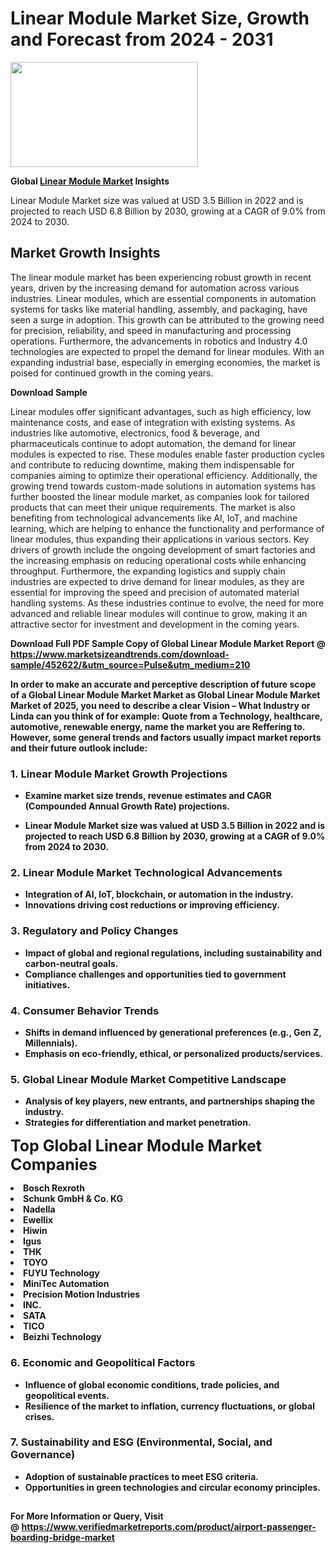 <H1>Linear Module Market Size, Growth and Forecast from 2024 - 2031</H1><img class="aligncenter size-medium wp-image-584254" src="https://thirdeyenews.in/wp-content/uploads/2024/09/Global-Market-Research-300x168.jpeg" alt="" width="300" height="168" /><p><strong>Global&nbsp;<a href="https://www.marketsizeandtrends.com/download-sample/452622/&amp;utm_source=Pulse&amp;utm_medium=210">Linear Module Market</a> Insights</strong></p><p>Linear Module Market size was valued at USD 3.5 Billion in 2022 and is projected to reach USD 6.8 Billion by 2030, growing at a CAGR of 9.0% from 2024 to 2030.</p><p><h2>Market Growth Insights</h2> <p>The linear module market has been experiencing robust growth in recent years, driven by the increasing demand for automation across various industries. Linear modules, which are essential components in automation systems for tasks like material handling, assembly, and packaging, have seen a surge in adoption. This growth can be attributed to the growing need for precision, reliability, and speed in manufacturing and processing operations. Furthermore, the advancements in robotics and Industry 4.0 technologies are expected to propel the demand for linear modules. With an expanding industrial base, especially in emerging economies, the market is poised for continued growth in the coming years.</p> <p><strong>Download Sample</strong></p> <p>Linear modules offer significant advantages, such as high efficiency, low maintenance costs, and ease of integration with existing systems. As industries like automotive, electronics, food & beverage, and pharmaceuticals continue to adopt automation, the demand for linear modules is expected to rise. These modules enable faster production cycles and contribute to reducing downtime, making them indispensable for companies aiming to optimize their operational efficiency. Additionally, the growing trend towards custom-made solutions in automation systems has further boosted the linear module market, as companies look for tailored products that can meet their unique requirements. The market is also benefiting from technological advancements like AI, IoT, and machine learning, which are helping to enhance the functionality and performance of linear modules, thus expanding their applications in various sectors. Key drivers of growth include the ongoing development of smart factories and the increasing emphasis on reducing operational costs while enhancing throughput. Furthermore, the expanding logistics and supply chain industries are expected to drive demand for linear modules, as they are essential for improving the speed and precision of automated material handling systems. As these industries continue to evolve, the need for more advanced and reliable linear modules will continue to grow, making it an attractive sector for investment and development in the coming years.</p> <p><strong></p><p><span class=""><strong>Download Full PDF Sample Copy of Global Linear Module Market Report</strong> @ <a href="https://www.marketsizeandtrends.com/download-sample/452622/&amp;utm_source=Pulse&amp;utm_medium=210" target="_blank">https://www.marketsizeandtrends.com/download-sample/452622/&amp;utm_source=Pulse&amp;utm_medium=210</a></span></p><p>In order to make an accurate and perceptive description of future scope of a Global&nbsp;Linear Module Market Market as Global&nbsp;Linear Module Market Market of 2025, you need to describe a clear Vision &ndash; What Industry or Linda can you think of for example: Quote from a Technology, healthcare, automotive, renewable energy, name the market you are Reffering to. However, some general trends and factors usually impact market reports and their future outlook include:</p><h3>1.&nbsp;<strong>Linear Module Market Growth Projections</strong></h3><ul><li>Examine market size trends, revenue estimates and CAGR (Compounded Annual Growth Rate) projections.</li><li><p>Linear Module Market size was valued at USD 3.5 Billion in 2022 and is projected to reach USD 6.8 Billion by 2030, growing at a CAGR of 9.0% from 2024 to 2030.</p></li></ul><h3>2.&nbsp;<strong>Linear Module Market Technological Advancements</strong></h3><ul><li>Integration of AI, IoT, blockchain, or automation in the industry.</li><li>Innovations driving cost reductions or improving efficiency.</li></ul><h3>3.&nbsp;<strong>Regulatory and Policy Changes</strong></h3><ul><li>Impact of global and regional regulations, including sustainability and carbon-neutral goals.</li><li>Compliance challenges and opportunities tied to government initiatives.</li></ul><h3>4.&nbsp;<strong>Consumer Behavior Trends</strong></h3><ul><li>Shifts in demand influenced by generational preferences (e.g., Gen Z, Millennials).</li><li>Emphasis on eco-friendly, ethical, or personalized products/services.</li></ul><h3>5.&nbsp;<strong>Global Linear Module Market Competitive Landscape</strong></h3><ul><li>Analysis of key players, new entrants, and partnerships shaping the industry.</li><li>Strategies for differentiation and market penetration.</li></ul><p data-pm-slice="1 1 []"><span style="color: inherit; font-family: inherit; font-size: 25px;">Top Global Linear Module Market Companies</span></p><div class="" data-test-id=""><p><li>Bosch Rexroth</li><li> Schunk GmbH & Co. KG</li><li> Nadella</li><li> Ewellix</li><li> Hiwin</li><li> Igus</li><li> THK</li><li> TOYO</li><li> FUYU Technology</li><li> MiniTec Automation</li><li> Precision Motion Industries</li><li> INC.</li><li> SATA</li><li> TICO</li><li> Beizhi Technology</li></p></div><h3>6.&nbsp;<strong>Economic and Geopolitical Factors</strong></h3><ul><li>Influence of global economic conditions, trade policies, and geopolitical events.</li><li>Resilience of the market to inflation, currency fluctuations, or global crises.</li></ul><h3>7.&nbsp;<strong>Sustainability and ESG (Environmental, Social, and Governance)</strong></h3><ul><li>Adoption of sustainable practices to meet ESG criteria.</li><li>Opportunities in green technologies and circular economy principles.</li></ul><h2><strong style="font-size: 14px;">For More Information or Query, Visit @&nbsp;</strong><a style="background-color: #ffffff; font-size: 14px;" href="https://www.marketsizeandtrends.com/report/linear-module-market/" target="_blank">https://www.verifiedmarketreports.com/product/airport-passenger-boarding-bridge-market</a></h2>
